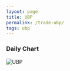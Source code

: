 ```yaml
---
layout: page
title: UBP
permalink: /trade-ubp/
tags: ubp
---
```


### Daily Chart

![UBP](http://www.marketwatch.com/kaavio.Webhost/charts/big.chart?nosettings=1&symb=UBP&uf=7168&type=4&size=3&sid=10332590&style=1013&freq=1&time=8&ma=6&maval=20,50,200&lf=4&lf2=0&lf3=0&height=510&width=720&mocktick=1)
